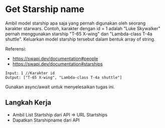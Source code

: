 # Get Starship name

Ambil model starship apa saja yang pernah digunakan oleh seorang karakter starwars. Contoh, karakter dengan id = 1 adalah "Luke Skywalker" pernah menggunakan starship "T-65 X-wing" dan "Lambda-class
T-4a shuttle".
Keluarkan model starship tersebut dalam bentuk array of string.

Referensi:
* https://swapi.dev/documentation#people
* https://swapi.dev/documentation#starships

```
Input: 1 //Karakter id
Output: ["T-65 X-wing", "Lambda-class T-4a shuttle"]
```
Gunakan async/await untuk menyelesaikan tugas ini.

## Langkah Kerja 
- Ambil List Startship dari API => URL Startships
- Dapatkan Starshipname dari API